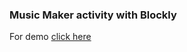 ### Music Maker activity with Blockly

For demo [click here](https://itsajaygaur.github.io/blockly/)
